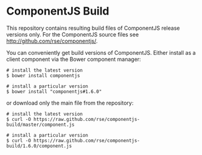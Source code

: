 
ComponentJS Build
=================

This repository contains resulting build files of ComponentJS release versions only.
For the ComponentJS source files see http://github.com/rse/componentjs/.

You can conveniently get build versions of ComponentJS.
Either install as a client component via the Bower component manager:

    # install the latest version
    $ bower install componentjs

    # install a particular version
    $ bower install "componentjs#1.6.0"

or download only the main file from the repository:

    # install the latest version
    $ curl -O https://raw.github.com/rse/componentjs-build/master/component.js

    # install a particular version
    $ curl -O https://raw.github.com/rse/componentjs-build/1.6.0/component.js

